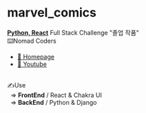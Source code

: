 # marvel_comics

<b><ins>Python, React</ins></b> Full Stack Challenge "졸업 작품"<br>
⌨️Nomad Coders<br>
- <A href="https://nomadcoders.co/"> 🔗 Homepage </A><br>
- <A href="https://www.youtube.com/@nomadcoders"> 🔗 Youtube </A><br><br>

✍️Use<br>
&nbsp;&nbsp;⇒ <b>FrontEnd</b> / React & Chakra UI<br>
&nbsp;&nbsp;⇒ <b>BackEnd</b> / Python & Django
